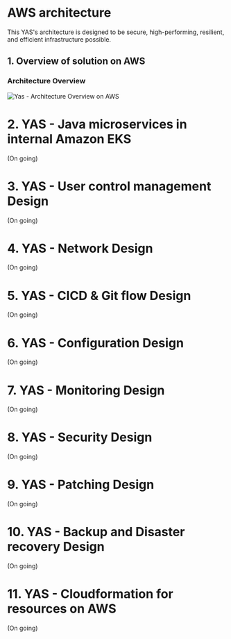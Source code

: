 # AWS architecture
This YAS's architecture is designed to be secure, high-performing, resilient, and efficient infrastructure possible.

## 1. Overview of solution on AWS
### Architecture Overview
![Yas - Architecture Overview on AWS](https://raw.githubusercontent.com/nashtech-garage/yas/aws_design/yas-architecture-aws-design-overview.png)

# 2. YAS - Java microservices in internal Amazon EKS
(On going)

# 3. YAS - User control management Design 
(On going)

# 4. YAS - Network Design 
(On going)

# 5. YAS - CICD & Git flow Design 
(On going)

# 6. YAS - Configuration Design 
(On going)

# 7. YAS - Monitoring Design 
(On going)

# 8. YAS - Security Design 
(On going)

# 9. YAS - Patching Design 
(On going)

# 10. YAS - Backup and Disaster recovery Design 
(On going)

# 11. YAS - Cloudformation for resources on AWS
(On going)

